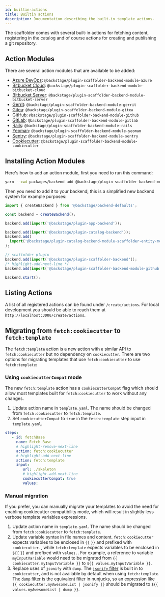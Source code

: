 ```yaml
---
id: builtin-actions
title: Builtin actions
description: Documentation describing the built-in template actions.
---
```


The scaffolder comes with several built-in actions for fetching content,
registering in the catalog and of course actions for creating and publishing a
git repository.

## Action Modules

There are several action modules that are available to be added:

- [Azure DevOps](https://github.com/backstage/backstage/tree/master/plugins/scaffolder-backend-module-azure): `@backstage/plugin-scaffolder-backend-module-azure`
- [Bitbucket Cloud](https://github.com/backstage/backstage/tree/master/plugins/scaffolder-backend-module-bitbucket-cloud): `@backstage/plugin-scaffolder-backend-module-bitbucket-cloud`
- [Bitbucket Server](https://github.com/backstage/backstage/tree/master/plugins/scaffolder-backend-module-bitbucket-server): `@backstage/plugin-scaffolder-backend-module-bitbucket-server`
- [Gerrit](https://github.com/backstage/backstage/tree/master/plugins/scaffolder-backend-module-gerrit): `@backstage/plugin-scaffolder-backend-module-gerrit`
- [Gitea](https://github.com/backstage/backstage/tree/master/plugins/scaffolder-backend-module-gitea): `@backstage/plugin-scaffolder-backend-module-gitea`
- [GitHub](https://github.com/backstage/backstage/tree/master/plugins/scaffolder-backend-module-github): `@backstage/plugin-scaffolder-backend-module-github`
- [GitLab](https://github.com/backstage/backstage/tree/master/plugins/scaffolder-backend-module-gitlab): `@backstage/plugin-scaffolder-backend-module-gitlab`
- [Rails](https://github.com/backstage/backstage/tree/master/plugins/scaffolder-backend-module-rails): `@backstage/plugin-scaffolder-backend-module-rails`
- [Yeoman](https://github.com/backstage/backstage/tree/master/plugins/scaffolder-backend-module-yeoman): `@backstage/plugin-scaffolder-backend-module-yeoman`
- [Sentry](https://github.com/backstage/backstage/tree/master/plugins/scaffolder-backend-module-sentry): `@backstage/plugin-scaffolder-backend-module-sentry`
- [Cookiecutter](https://github.com/backstage/backstage/tree/master/plugins/scaffolder-backend-module-cookiecutter): `@backstage/plugin-scaffolder-backend-module-cookiecutter`

## Installing Action Modules

Here's how to add an action module, first you need to run this command:

```sh title="From your Backstage root directory"
yarn --cwd packages/backend add @backstage/plugin-scaffolder-backend-module-github
```

Then you need to add it to your backend, this is a simplified new backend system for example purposes:

```ts title="/packages/backend/src/index.ts"
import { createBackend } from '@backstage/backend-defaults';

const backend = createBackend();

backend.add(import('@backstage/plugin-app-backend'));

backend.add(import('@backstage/plugin-catalog-backend'));
backend.add(
  import('@backstage/plugin-catalog-backend-module-scaffolder-entity-model'),
);

// scaffolder plugin
backend.add(import('@backstage/plugin-scaffolder-backend'));
/* highlight-add-next-line */
backend.add(import('@backstage/plugin-scaffolder-backend-module-github'));

backend.start();
```

## Listing Actions

A list of all registered actions can be found under `/create/actions`. For local
development you should be able to reach them at
`http://localhost:3000/create/actions`.

## Migrating from `fetch:cookiecutter` to `fetch:template`

The `fetch:template` action is a new action with a similar API to
`fetch:cookiecutter` but no dependency on `cookiecutter`. There are two options
for migrating templates that use `fetch:cookiecutter` to use `fetch:template`:

### Using `cookiecutterCompat` mode

The new `fetch:template` action has a `cookiecutterCompat` flag which should
allow most templates built for `fetch:cookiecutter` to work without any changes.

1. Update action name in `template.yaml`. The name should be changed from
   `fetch:cookiecutter` to `fetch:template`.
2. Set `cookiecutterCompat` to `true` in the `fetch:template` step input in
   `template.yaml`.

```yaml title="template.yaml"
steps:
   - id: fetchBase
     name: Fetch Base
     # highlight-remove-next-line
     action: fetch:cookiecutter
     # highlight-add-next-line
     action: fetch:template
     input:
        url: ./skeleton
        # highlight-add-next-line
        cookiecutterCompat: true
        values:
```

### Manual migration

If you prefer, you can manually migrate your templates to avoid the need for
enabling cookiecutter compatibility mode, which will result in slightly less
verbose template variables expressions.

1. Update action name in `template.yaml`. The name should be changed from
   `fetch:cookiecutter` to `fetch:template`.
2. Update variable syntax in file names and content. `fetch:cookiecutter`
   expects variables to be enclosed in `{{` `}}` and prefixed with
   `cookiecutter.`, while `fetch:template` expects variables to be enclosed in
   `${{` `}}` and prefixed with `values.`. For example, a reference to variable
   `myInputVariable` would need to be migrated from
   `{{ cookiecutter.myInputVariable }}` to `${{ values.myInputVariable }}`.
3. Replace uses of `jsonify` with `dump`. The
   [`jsonify` filter](https://cookiecutter.readthedocs.io/en/latest/advanced/template_extensions.html#jsonify-extension)
   is built in to `cookiecutter`, and is not available by default when using
   `fetch:template`. The
   [`dump` filter](https://mozilla.github.io/nunjucks/templating.html#dump) is
   the equivalent filter in nunjucks, so an expression like
   `{{ cookiecutter.myAwesomeList | jsonify }}` should be migrated to
   `${{ values.myAwesomeList | dump }}`.
